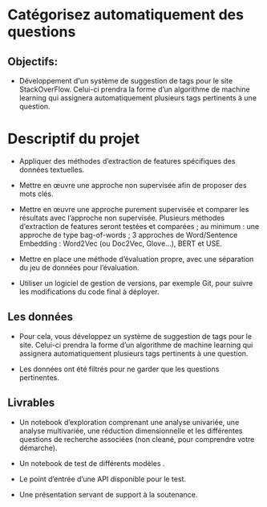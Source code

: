 # Catégorisez automatiquement des questions 
## Objectifs:

-  Développement d'un système de suggestion de tags pour le site StackOverFlow. Celui-ci prendra la forme d’un algorithme de machine learning qui assignera automatiquement plusieurs tags pertinents à une question.


# Descriptif du projet

- Appliquer des méthodes d’extraction de features spécifiques des données textuelles.

- Mettre en œuvre une approche non supervisée afin de proposer des mots clés.

- Mettre en œuvre une approche purement supervisée et comparer les résultats avec l’approche non supervisée. Plusieurs méthodes d’extraction de features seront testées et comparées ; au minimum :
une approche de type bag-of-words ;
3 approches de Word/Sentence Embedding : Word2Vec (ou Doc2Vec, Glove…), BERT et USE. 

- Mettre en place une méthode d’évaluation propre, avec une séparation du jeu de données pour l’évaluation.

- Utiliser un logiciel de gestion de versions, par exemple Git, pour suivre les modifications du code final à déployer.
 

## Les données

-  Pour cela, vous développez un système de suggestion de tags pour le site. Celui-ci prendra la forme d’un algorithme de machine learning qui assignera automatiquement plusieurs tags pertinents à une question.

- Les données ont été filtrés pour ne garder que les questions pertinentes.

## Livrables

- Un notebook d’exploration comprenant une analyse univariée, une analyse multivariée, une réduction dimensionnelle et les différentes questions de recherche associées (non cleané, pour comprendre votre démarche).

- Un notebook de test de différents modèles .


- Le point d’entrée d’une API disponible pour le test.

- Une présentation servant de support à la soutenance.
